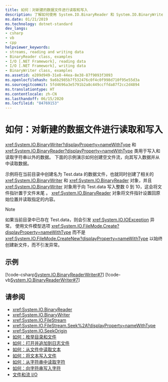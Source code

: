 ```yaml
---
title: 如何：对新建的数据文件进行读取和写入
description: 了解如何使用 System.IO.BinaryReader 和 System.IO.BinaryWriter 类读取和写入 .NET 中新创建的数据文件。
ms.date: 01/21/2019
ms.technology: dotnet-standard
dev_langs:
- csharp
- vb
- cpp
helpviewer_keywords:
- streams, reading and writing data
- BinaryReader class, examples
- I/O [.NET Framework], reading data
- I/O [.NET Framework], writing data
- BinaryWriter class, examples
ms.assetid: e209d949-31e8-44ea-8e38-87f9093f3093
ms.openlocfilehash: 9a6b2985b7f532476c0f4c0f998d710f95e55d3a
ms.sourcegitcommit: 5fd4696a3e5791b2a8c449ccffda87f2cc2d4894
ms.translationtype: HT
ms.contentlocale: zh-CN
ms.lasthandoff: 06/15/2020
ms.locfileid: "84769153"
---
```

# <a name="how-to-read-and-write-to-a-newly-created-data-file"></a>如何：对新建的数据文件进行读取和写入
<xref:System.IO.BinaryWriter?displayProperty=nameWithType> 和 <xref:System.IO.BinaryReader?displayProperty=nameWithType> 类用于写入和读取字符串以外的数据。 下面的示例演示如何创建空文件流，向其写入数据并从中读取数据。

示例将在当前目录中创建名为 Test.data 的数据文件，也就同时创建了相关的 <xref:System.IO.BinaryWriter> 和 <xref:System.IO.BinaryReader> 对象，并且 <xref:System.IO.BinaryWriter> 对象用于向 Test.data 写入整数 0 到 10，这会将文件指针置于文件末尾 。 <xref:System.IO.BinaryReader> 对象将文件指针设置回原始位置并读取指定的内容。  
  
> [!NOTE]
> 如果当前目录中已存在 Test.data，则会引发 <xref:System.IO.IOException> 异常。 使用文件模型选项 <xref:System.IO.FileMode.Create?displayProperty=nameWithType> 而不是 <xref:System.IO.FileMode.CreateNew?displayProperty=nameWithType> 以始终创建新文件，而不引发异常。  
  
## <a name="example"></a>示例  
 [!code-csharp[System.IO.BinaryReaderWriter#7](../../../samples/snippets/csharp/VS_Snippets_CLR_System/system.IO.BinaryReaderWriter/CS/source6.cs#7)]
 [!code-vb[System.IO.BinaryReaderWriter#7](../../../samples/snippets/visualbasic/VS_Snippets_CLR_System/system.IO.BinaryReaderWriter/VB/source6.vb#7)]  
  
## <a name="see-also"></a>请参阅

- <xref:System.IO.BinaryReader>  
- <xref:System.IO.BinaryWriter>  
- <xref:System.IO.FileStream>  
- <xref:System.IO.FileStream.Seek%2A?displayProperty=nameWithType>  
- <xref:System.IO.SeekOrigin>  
- [如何：枚举目录和文件](how-to-enumerate-directories-and-files.md)  
- [如何：打开并追加到日志文件](how-to-open-and-append-to-a-log-file.md)  
- [如何：从文件中读取文本](how-to-read-text-from-a-file.md)  
- [如何：将文本写入文件](how-to-write-text-to-a-file.md)  
- [如何：从字符串中读取字符](how-to-read-characters-from-a-string.md)  
- [如何：向字符串写入字符](how-to-write-characters-to-a-string.md)  
- [文件和流 I/O](index.md)
